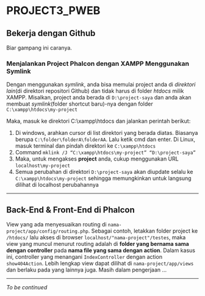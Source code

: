 # PROJECT3_PWEB

## Bekerja dengan Github

Biar gampang ini caranya.

### Menjalankan Project Phalcon dengan XAMPP Menggunakan Symlink 
 
Dengan menggunakan _symlink_, anda bisa memulai project anda di _direktori lain_(di direktori repositori Github) dan tidak harus di folder _htdocs_ milik XAMPP. Misalkan, project anda berada di `D:\project-saya` dan anda akan membuat _symlink_(folder shortcut baru)-nya dengan folder `C:\xampp\htdocs\my-project` 
 
Maka, masuk ke direktori C:\xampp\htdocs dan jalankan perintah berikut: 
1. Di windows, arahkan cursor di list direktori yang berada diatas. Biasanya berupa `C:\folder\folderA\folderAA`. Lalu ketik cmd dan enter. Di Linux, masuk terminal dan pindah direktori ke `C:\xampp\htdocs`
2. Command `mklink /J “C:\xampp\htdocs\my-project” “D:\project-saya”` 
3. Maka, untuk mengakses **project** anda, cukup menggunakan URL `localhost\my-project `
4. Semua perubahan di direktori `D:\project-saya` akan diupdate selalu ke `C:\xampp\htdocs\my-project` sehingga memungkinkan untuk langsung dilihat di localhost perubahannya

---

## Back-End & Front-End di Phalcon

View yang ada menyesuaikan routing di `nama-project/app/config/routing.php`. Sebagai contoh, letakkan folder project ke `/htdocs/` lalu akses di browser `localhost/"nama-project"/testes`, maka view yang muncul menurut routing adalah di **folder yang bernama sama dengan controller** pada **nama file yang sama dengan action**. Dalam kasus ini, controller yang menangani `IndexController` dengan action `show404Action`. Lebih lengkap view dapat dilihat di `nama-project/app/views` dan berlaku pada yang lainnya juga. Masih dalam pengerjaan ...

---

_To be continued_